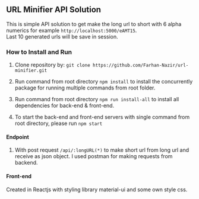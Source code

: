 ## URL Minifier API Solution
This is simple API solution to get make the long url to short with 6 alpha numerics for example `http://localhost:5000/eAMT15`.
<br>
Last 10 generated urls will be save in session.


### How to Install and Run
1. Clone repository by:  `git clone https://github.com/Farhan-Nazir/url-minifier.git`

2. Run command from root directory `npm install` to install the concurrently package for running multiple commands from root folder.

3. Run command from root directory `npm run install-all` to install all dependencies for back-end & front-end.

4. To start the back-end and front-end servers with single command from root directory, please run `npm start`

#### Endpoint
1. With post request `/api/:longURL(*)` to make short url from long url and receive as json object.
I used postman for making requests from backend.

 #### Front-end 
 Created in Reactjs with styling library material-ui and some own style css.  

